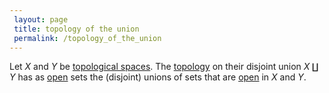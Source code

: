 ```yaml
---
 layout: page
 title: topology of the union
 permalink: /topology_of_the_union
---
```

Let $X$ and $Y$ be [topological spaces](https://defsmath.github.io/DefsMath/topological_space). The [topology](https://defsmath.github.io/DefsMath/##################topology) on their disjoint union $X\amalg Y$ has as [open](https://defsmath.github.io/DefsMath/open) sets the (disjoint) unions of sets that are [open](https://defsmath.github.io/DefsMath/open) in $X$ and $Y$. 
